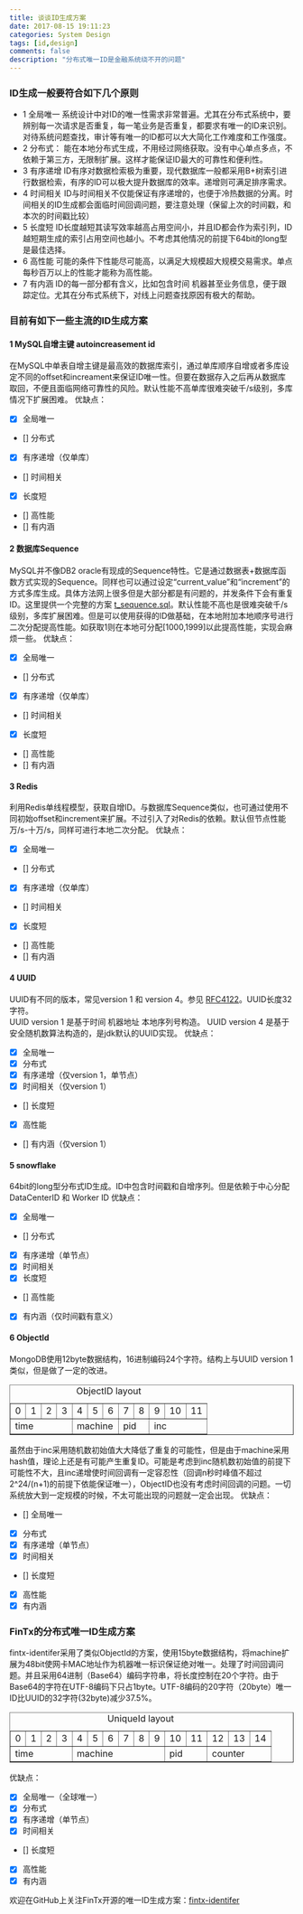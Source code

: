 ```yaml
---
title: 谈谈ID生成方案
date: 2017-08-15 19:11:23
categories: System Design
tags: [id,design]
comments: false
description: "分布式唯一ID是金融系统绕不开的问题"
---
```

### ID生成一般要符合如下几个原则
- 1 全局唯一
系统设计中对ID的唯一性需求非常普遍。尤其在分布式系统中，要辨别每一次请求是否重复，每一笔业务是否重复，都要求有唯一的ID来识别。对待系统问题查找，审计等有唯一的ID都可以大大简化工作难度和工作强度。
- 2 分布式：
能在本地分布式生成，不用经过网络获取。没有中心单点多点，不依赖于第三方，无限制扩展。这样才能保证ID最大的可靠性和便利性。
- 3 有序递增
ID有序对数据检索极为重要，现代数据库一般都采用B+树索引进行数据检索，有序的ID可以极大提升数据库的效率。递增则可满足排序需求。
- 4 时间相关
ID与时间相关不仅能保证有序递增的，也便于冷热数据的分离。时间相关的ID生成都会面临时间回调问题，要注意处理（保留上次的时间戳，和本次的时间戳比较）
- 5 长度短
ID长度越短其读写效率越高占用空间小，并且ID都会作为索引列，ID越短期生成的索引占用空间也越小。不考虑其他情况的前提下64bit的long型是最佳选择。
- 6 高性能
可能的条件下性能尽可能高，以满足大规模超大规模交易需求。单点每秒百万以上的性能才能称为高性能。
- 7 有内涵
ID的每一部分都有含义，比如包含时间 机器甚至业务信息，便于跟踪定位。尤其在分布式系统下，对线上问题查找原因有极大的帮助。


### 目前有如下一些主流的ID生成方案
#### 1 MySQL自增主键  autoincreasement id
在MySQL中单表自增主键是最高效的数据库索引，通过单库顺序自增或者多库设定不同的offset和increament来保证ID唯一性。但要在数据存入之后再从数据库取回，不便且面临网络可靠性的风险。默认性能不高单库很难突破千/s级别，多库情况下扩展困难。
优缺点：
- [X] 全局唯一
- [] 分布式
- [X] 有序递增（仅单库）
- [] 时间相关
- [X] 长度短
- [] 高性能
- [] 有内涵

#### 2 数据库Sequence
MySQL并不像DB2 oracle有现成的Sequence特性。它是通过数据表+数据库函数方式实现的Sequence。同样也可以通过设定“current_value”和“increment”的方式多库生成。具体方法网上很多但是大部分都是有问题的，并发条件下会有重复ID。这里提供一个完整的方案 [t_sequence.sql](./uploads/posts/id-generation/t_sequence.sql)。默认性能不高也是很难突破千/s级别，多库扩展困难。但是可以使用获得的ID做基础，在本地附加本地顺序号进行二次分配提高性能。如获取1则在本地可分配[1000,1999]以此提高性能，实现会麻烦一些。
优缺点：
- [X] 全局唯一
- [] 分布式
- [X] 有序递增（仅单库）
- [] 时间相关
- [X] 长度短
- [] 高性能
- [] 有内涵


#### 3 Redis
利用Redis单线程模型，获取自增ID。与数据库Sequence类似，也可通过使用不同初始offset和increment来扩展。不过引入了对Redis的依赖。默认但节点性能万/s-十万/s，同样可进行本地二次分配。
优缺点：
- [X] 全局唯一
- [] 分布式
- [X] 有序递增（仅单库）
- [] 时间相关
- [X] 长度短
- [] 高性能
- [] 有内涵

#### 4 UUID
UUID有不同的版本，常见version 1 和 version 4。参见 [RFC4122](http://www.ietf.org/rfc/rfc4122.txt)。UUID长度32字符。    
UUID version 1 是基于时间 机器地址 本地序列号构造。
UUID version 4 是基于安全随机数算法构造的，是jdk默认的UUID实现。
优缺点：
- [X] 全局唯一
- [X] 分布式
- [X] 有序递增（仅version 1，单节点）
- [X] 时间相关（仅version 1）
- [] 长度短
- [X] 高性能
- [] 有内涵（仅version 1）

#### 5 snowflake
64bit的long型分布式ID生成。ID中包含时间戳和自增序列。但是依赖于中心分配DataCenterID 和 Worker ID
优缺点：
- [X] 全局唯一
- [] 分布式
- [X] 有序递增（单节点）
- [X] 时间相关
- [X] 长度短
- [] 高性能
- [X] 有内涵（仅时间戳有意义）

#### 6 ObjectId
MongoDB使用12byte数据结构，16进制编码24个字符。结构上与UUID version 1类似，但是做了一定的改进。
<table border="1">
<caption>ObjectID layout</caption>
<tr>
<td>0</td><td>1</td><td>2</td><td>3</td><td>4</td><td>5</td><td>6</td><td>7</td><td>8</td><td>9</td><td>10</td><td>11</td>
</tr>
<tr>
<td colspan="4">time</td><td colspan="3">machine</td> <td colspan="2">pid</td><td colspan="3">inc</td>
</tr>
</table>
  
虽然由于inc采用随机数初始值大大降低了重复的可能性，但是由于machine采用hash值，理论上还是有可能产生重复ID。可能是考虑到inc随机数初始值的前提下可能性不大，且inc递增使时间回调有一定容忍性（回调n秒时峰值不超过2^24/(n+1)的前提下依能保证唯一），ObjectID也没有考虑时间回调的问题。一切系统放大到一定规模的时候，不太可能出现的问题就一定会出现。
优缺点：
- [] 全局唯一
- [X] 分布式
- [X] 有序递增（单节点）
- [X] 时间相关
- [] 长度短
- [X] 高性能
- [X] 有内涵

### FinTx的分布式唯一ID生成方案
fintx-identifer采用了类似ObjectId的方案，使用15byte数据结构，将machine扩展为48bit使网卡MAC地址作为机器唯一标识保证绝对唯一。处理了时间回调问题。并且采用64进制（Base64）编码字符串，将长度控制在20个字符。由于Base64的字符在UTF-8编码下只占1byte。UTF-8编码的20字符（20byte）唯一ID比UUID的32字符(32byte)减少37.5%。
<table border="1">
<caption>UniqueId layout</caption>
<tr>
<td>0</td><td>1</td><td>2</td><td>3</td><td>4</td><td>5</td><td>6</td><td>7</td><td>8</td><td>9</td><td>10</td><td>11</td><td>12</td><td>13</td><td>14</td>
</tr>
<tr>
<td colspan="4">time</td><td colspan="6">machine</td><td colspan="2">pid</td><td colspan="3">counter</td>
</tr>
</table>

优缺点：    
- [X] 全局唯一（全球唯一）
- [X] 分布式
- [X] 有序递增（单节点）
- [X] 时间相关
- [] 长度短
- [X] 高性能
- [X] 有内涵

欢迎在GitHub上关注FinTx开源的唯一ID生成方案：[fintx-identifer](https://github.com/fintx/fintx-identifer)
